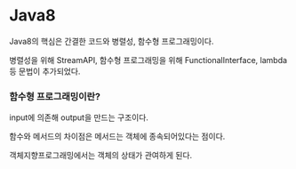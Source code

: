# Java8
Java8의 핵심은 간결한 코드와 병렬성, 함수형 프로그래밍이다.

병렬성을 위해 StreamAPI, 함수형 프로그래밍을 위해 FunctionalInterface, lambda 등 문법이 추가되었다.

### 함수형 프로그래밍이란?
input에 의존해 output을 만드는 구조이다.

함수와 메서드의 차이점은 메서드는 객체에 종속되어있다는 점이다.

객체지향프로그래밍에서는 객체의 상태가 관여하게 된다.
